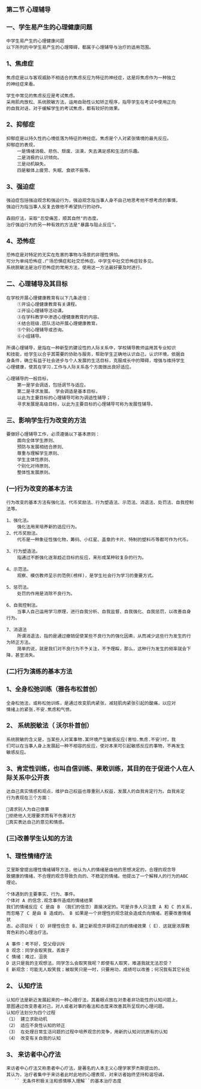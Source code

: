### 第二节 心理辅导
### 一、学生易产生的心理健康问题
    中学生易产生的心理健康问题
    以下所列的中学生易产生的心理障碍，都属于心理辅导与治疗的适用范围。
    
### 1、焦虑症
    焦虑症是以与客观威胁不相适合的焦虑反应为特征的神经症，这是将焦虑作为一种独立
    的神经症来看。
    
    学生中常见的焦虑反应是考试焦虑。
    采用肌肉放松、系统脱敏方法，运用自助性认知矫正程序，指导学生在考试中使用正向
    的自我对话，对于缓解学生的考试焦虑，都有较好的效果。
    
### 2、抑郁症
    抑郁症是以持久性的心境低落为特征的神经症。焦虑是个人对紧张情境的最先反应。
    抑郁症的表现，
        一是情绪消极、悲伤、颓废、淡漠，失去满足感和生活的乐趣。
        二是消极的认识倾向。
        三是动机缺失。
        四是躯体上疲劳、失眠、食欲不振等。

### 3、强迫症
    强迫症包括强迫观念和强迫行为，强迫观念指当事人身不由己地思考他不想考虑的事情，
    强迫行为指当事人反复去做他不希望执行的动作。
    
    森田疗法，采取"忍受痛苦，顺其自然"的态度。
    治疗强迫行为的另一种有效的方法是"暴露与阻止反应"。
    
### 4、恐怖症
    恐怖症是对特定的无实在危害的事物与场景的非理性惧怕。
    可分为单纯恐怖症.广场恐惧症和社交恐怖症。中学生中社交恐怖症较多见。
    系统脱敏法是治疗恐怖症的常用方法，使用这一方法最好要及时进行。

### 二、心理辅导及其目标
    在学校开展心理健康教育有以下几条途径：
        ①开设心理健康教育有关课程。
        ②开设心理辅导活动课。
        ③在学科教学中渗透心理健康教育的内容。
        ④结合班级.团队活动开展心理健康教育。
        ⑤个别心理辅导或咨询。
        ⑥小组辅导。
        
    所谓心理辅导，是指在一种新型的建设性的人际关系中，学校辅导教师运用其专业知识
    和技能，给学生以合乎其需要的协助与服务，帮助学生正确地认识自己，认识环境，依据自
    身条件，确立有益于社会进步与个人发展的生活目标，克服成长中的障碍，增强与维持学生
    心理健康，使其在学习.工作与人际关系各个方面做出良好适应。
    
    心理辅导的一般目标， 
        第一是学会调适，包括调节与适应。 
        第二是寻求发展。 学会调适是基本目标，
        以此为主要目标的心理辅导可称为调适性辅导；
        寻求发展是高级目标，以此为主要目标的心理辅导可称为发展性辅导。

### 三、影响学生行为改变的方法
    要做好心理辅导工作，必须遵循以下基本原则：
        面向全体学生原则、
        预防与发展相结合原则、
        尊重与理解学生原则、
        学生主体性原则、
        个别化对待原则、
        整体性发展原则。

### (一)行为改变的基本方法
    行为改变的基本方法有强化法、代币奖励法、行为塑造法、示范法、消退法、处罚法、自我控制法等。
    
    1、强化法。
        强化法用来培养新的适应行为。
    2、代币奖励法。
        代币是一种象征性强化物，筹码、小红星、盖章的卡片、特制的塑料币等都可作为代币。
        
    3、行为塑造法。
        指通过不断强化逐渐趋近目标的反应，来形成某种较复杂的行为。
        
    4、示范法。
        观察、模仿教师呈示的范例(榜样)，是学生社会行为学习的重要方式。
        
    5、惩罚法。
        处罚的作用是消除不良行为。
        
    6、自我控制法。
        当事人自己运用学习原理，进行自我分析、自我监督、自我强化、自我惩罚，以改善自身行为。

    7、消退法
        所谓消退法，指的是通过撤销促使某些不良行为的强化因素，从而减少这些行为发生的行为矫正方法。
        简单的说，就是我们对不良行为不予关注，不予理睬，那么，这种行为发生的频率就会下降，甚至消失。
        
### (二)行为演练的基本方法
### 1、全身松弛训练（雅各布松首创）
    全身松弛法，或称松弛训练，是通过改变肌肉紧张，减轻肌肉紧张引起的酸痛，以应对
    情绪上的紧张.不安.焦虑和气愤。

### 2、 系统脱敏法（ 沃尔朴首创）
    系统脱敏的含义是，当某些人对某事物.某环境产生敏感反应(害怕.焦虑.不安)时，我
    们可以在当事人身上发展起一种不相容的反应，使对本来可引起敏感反应的事物，不再发生
    敏感反应。
    
### 3、肯定性训练，也叫自信训练、果敢训练，其目的在于促进个人在人际关系中公开表
    达自己真实情感和观点，维护自己权益也尊重别人权益，发展人的自我肯定行为。自我肯定
    行为表现在三个方面： 

    请求别人为自己做事
    拒绝他人无理要求而有不伤害对方
    真实表达自己的意见和情感。
    
### (三)改善学生认知的方法
### 1、理性情绪疗法
    艾里斯曾提出理性情绪辅导方法，他认为人的情绪是由他的思想决定的，合理的观念导
    致健康的情绪，不合理的观念导致负向的、不稳定的情绪。他提出了一个解释人的行为的ABC 理论。
    
    个体遇到的主要事实、行为、事件。
    个体对 A 的信念.观念事件造成的情绪结果
    我们的情绪反应 C 是由 B （我们的信念）直接决定的。可是许多人只注意 A 和 C 的关系，
    而忽略了 C 是由 B 造成的。 B 如果是一个非理性的观念就会造成负向情绪。若要改善情绪状
    态，必须驳斥（ D）非理性信念 B，建立新观念并获得正向的情绪效果（ E）．这就是浓厚教
    育色彩的心理治疗法。
    
    A 事件：考不好，受父母训斥
    B 观念：同学会取笑我，丢面子
    C 情绪：难过，沮丧
    D 这只是我的主观想法，同学怎么会取笑我呢？即使有人取笑，难道我就无法忍受？
    E 新观念：可能无人取笑我；被取笑只是一时，只要用功，成绩可以改善；何况我有其它长处

### 2、 认知疗法
    认知疗法是新近发展起来的一种心理疗法，其着眼点放在对患者非功能性的认知问题上，
    意图通过改变患者对己，对人或者对事的看法和态度来改善其所呈现的心理问题。
    认知疗法划分为四个过程
    （1） 建立求助动机
    （2） 适应不良性认知的矫正
    （3） 在处理日常生活问题的过程中培养观念的竞争，用新的认知对抗原有的认知
    （4） 改变有关自我的认知

### 3、 来访者中心疗法
    来访者中心疗法又称患者中心疗法，是著名的人本主义心理学家罗杰斯提出的，
    其认为，治疗者集中于来访者此时此地的心理表现，对来访者始终坚持和谐坦诚，
       `` 无条件积极关注和感情移入理解``的基本治疗态度